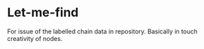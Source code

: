 # Let-me-find
For issue of the labelled chain data in repository. Basically in touch creativity of nodes.

